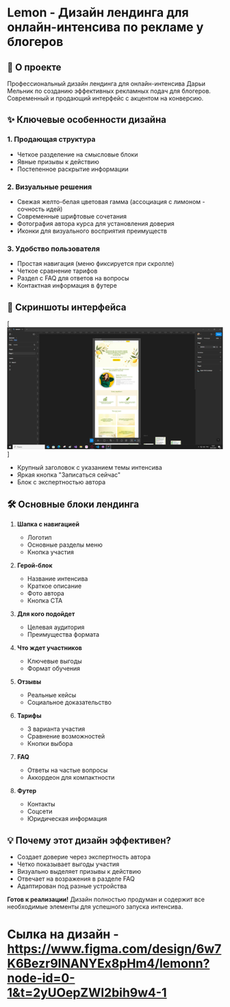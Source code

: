 # **Lemon - Дизайн лендинга для онлайн-интенсива по рекламе у блогеров**

## 🎯 **О проекте**
Профессиональный дизайн лендинга для онлайн-интенсива Дарьи Мельник по созданию эффективных рекламных подач для блогеров. Современный и продающий интерфейс с акцентом на конверсию.

## ✨ **Ключевые особенности дизайна**

### **1. Продающая структура**
- Четкое разделение на смысловые блоки
- Явные призывы к действию
- Постепенное раскрытие информации

### **2. Визуальные решения**
- Свежая желто-белая цветовая гамма (ассоциация с лимоном - сочность идей)
- Современные шрифтовые сочетания
- Фотография автора курса для установления доверия
- Иконки для визуального восприятия преимуществ

### **3. Удобство пользователя**
- Простая навигация (меню фиксируется при скролле)
- Четкое сравнение тарифов
- Раздел с FAQ для ответов на вопросы
- Контактная информация в футере

## 📸 **Скриншоты интерфейса**

[![Главный экран](1.PNG)]
- Крупный заголовок с указанием темы интенсива
- Яркая кнопка "Записаться сейчас"
- Блок с экспертностью автора

## 🛠 **Основные блоки лендинга**

1. **Шапка с навигацией**
   - Логотип
   - Основные разделы меню
   - Кнопка участия

2. **Герой-блок**
   - Название интенсива
   - Краткое описание
   - Фото автора
   - Кнопка CTA

3. **Для кого подойдет**
   - Целевая аудитория
   - Преимущества формата

4. **Что ждет участников**
   - Ключевые выгоды
   - Формат обучения

5. **Отзывы**
   - Реальные кейсы
   - Социальное доказательство

6. **Тарифы**
   - 3 варианта участия
   - Сравнение возможностей
   - Кнопки выбора

7. **FAQ**
   - Ответы на частые вопросы
   - Аккордеон для компактности

8. **Футер**
   - Контакты
   - Соцсети
   - Юридическая информация

## 💡 **Почему этот дизайн эффективен?**
- Создает доверие через экспертность автора
- Четко показывает выгоды участия
- Визуально выделяет призывы к действию
- Отвечает на возражения в разделе FAQ
- Адаптирован под разные устройства

**Готов к реализации!** Дизайн полностью продуман и содержит все необходимые элементы для успешного запуска интенсива.

# Сылка на дизайн - https://www.figma.com/design/6w7K6Bezr9INANYEx8pHm4/lemonn?node-id=0-1&t=2yUOepZWI2bih9w4-1
